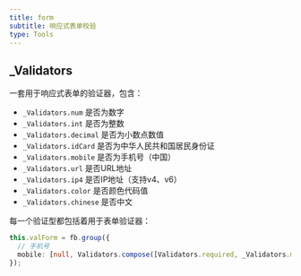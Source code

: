 ```yaml
---
title: form
subtitle: 响应式表单校验
type: Tools
---
```


## _Validators

一套用于响应式表单的验证器，包含：

- `_Validators.num` 是否为数字
- `_Validators.int` 是否为整数
- `_Validators.decimal` 是否为小数点数值
- `_Validators.idCard` 是否为中华人民共和国居民身份证
- `_Validators.mobile` 是否为手机号（中国）
- `_Validators.url` 是否URL地址
- `_Validators.ip4` 是否IP地址（支持v4、v6）
- `_Validators.color` 是否颜色代码值
- `_Validators.chinese` 是否中文

每一个验证型都包括着用于表单验证器：

```ts
this.valForm = fb.group({
  // 手机号
  mobile: [null, Validators.compose([Validators.required, _Validators.mobile])]
});
```
